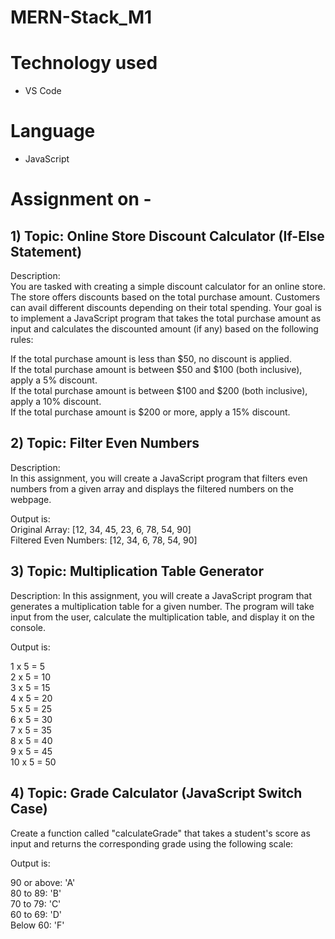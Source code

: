 # MERN-Stack_M1

# Technology used
- VS Code

# Language 
- JavaScript

# Assignment on -

## 1) Topic: Online Store Discount Calculator (If-Else Statement)

Description:   <br>
You are tasked with creating a simple discount calculator for an online store. The store offers discounts based on the total purchase amount. Customers can avail different discounts depending on their total spending. Your goal is to implement a JavaScript program that takes the total purchase amount as input and calculates the discounted amount (if any) based on the following rules: <br>

If the total purchase amount is less than $50, no discount is applied.  <br>
If the total purchase amount is between $50 and $100 (both inclusive), apply a 5% discount.  <br>
If the total purchase amount is between $100 and $200 (both inclusive), apply a 10% discount.  <br>
If the total purchase amount is $200 or more, apply a 15% discount.  <br>


## 2) Topic: Filter Even Numbers  <br>

Description:  <br>
In this assignment, you will create a JavaScript program that filters even numbers from a given array and displays the filtered numbers on the webpage.  <br>

Output is:   <br>
Original Array: [12, 34, 45, 23, 6, 78, 54, 90]   <br>
Filtered Even Numbers: [12, 34, 6, 78, 54, 90]




## 3) Topic: Multiplication Table Generator

Description:
In this assignment, you will create a JavaScript program that generates a multiplication table for a given number. The program will take input from the user, calculate the multiplication table, and display it on the console.  <br>

Output is:  <br>

1 x 5 = 5   <br>
2 x 5 = 10   <br>
3 x 5 = 15   <br>
4 x 5 = 20   <br>
5 x 5 = 25   <br>
6 x 5 = 30   <br>
7 x 5 = 35   <br>
8 x 5 = 40   <br>
9 x 5 = 45   <br>
10 x 5 = 50  <br>




## 4) Topic: Grade Calculator (JavaScript Switch Case)

Create a function called "calculateGrade" that takes a student's score as input and returns the corresponding grade using the following scale:   <br>

Output is:  <br>

90 or above: 'A'   <br>
80 to 89: 'B'   <br>
70 to 79: 'C'   <br>
60 to 69: 'D'   <br>
Below 60: 'F'   <br>
